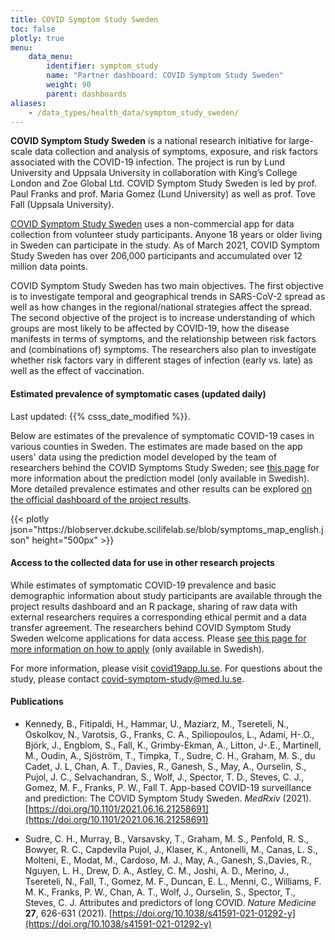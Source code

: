 ```yaml
---
title: COVID Symptom Study Sweden
toc: false
plotly: true
menu:
    data_menu:
        identifier: symptom_study
        name: "Partner dashboard: COVID Symptom Study Sweden"
        weight: 90
        parent: dashboards
aliases:
    - /data_types/health_data/symptom_study_sweden/
---
```


**COVID Symptom Study Sweden** is a national research initiative for large-scale data collection and analysis of symptoms, exposure, and risk factors associated with the COVID-19 infection. The project is run by Lund University and Uppsala University in collaboration with King’s College London and Zoe Global Ltd. COVID Symptom Study Sweden is led by prof. Paul Franks and prof. Maria Gomez (Lund University) as well as prof. Tove Fall (Uppsala University).

[COVID Symptom Study Sweden](https://www.covid19app.lu.se/) uses a non-commercial app for data collection from volunteer study participants. Anyone 18 years or older living in Sweden can participate in the study. As of March 2021, COVID Symptom Study Sweden has over 206,000 participants and accumulated over 12 million data points.

COVID Symptom Study Sweden has two main objectives. The first objective is to investigate temporal and geographical trends in SARS-CoV-2 spread as well as how changes in the regional/national strategies affect the spread. The second objective of the project is to increase understanding of which groups are most likely to be affected by COVID-19, how the disease manifests in terms of symptoms, and the relationship between risk factors and (combinations of) symptoms. The researchers also plan to investigate whether risk factors vary in different stages of infection (early vs. late) as well as the effect of vaccination.

#### Estimated prevalence of symptomatic cases (updated daily)

<div class="alert alert-info">Last updated: {{% csss_date_modified %}}.</div>

Below are estimates of the prevalence of symptomatic COVID-19 cases in various counties in Sweden. The estimates are made based on the app users' data using the prediction model developed by the team of researchers behind the COVID Symptoms Study Sweden; see [this page](https://www.covid19app.lu.se/artikel/uppdatering-av-prediktionsmodell-0) for more information about the prediction model (only available in Swedish). More detailed prevalence estimates and other results can be explored [on the official dashboard of the project results](https://csss-resultat.shinyapps.io/csss_dashboard/).

<div class="plot_wrapper mb-3">
  <div class="table-responsive">{{< plotly json="https://blobserver.dckube.scilifelab.se/blob/symptoms_map_english.json" height="500px" >}}</div>
</div>

#### Access to the collected data for use in other research projects

While estimates of symptomatic COVID-19 prevalence and basic demographic information about study participants are available through the project results dashboard and an R package, sharing of raw data with external researchers requires a corresponding ethical permit and a data transfer agreement. The researchers behind COVID Symptom Study Sweden welcome applications for data access. Please [see this page for more information on how to apply](https://www.covid19app.lu.se/forskare) (only available in Swedish).

For more information, please visit [covid19app.lu.se](https://www.covid19app.lu.se/).
For questions about the study, please contact [covid-symptom-study@med.lu.se](mailto:covid-symptom-study@med.lu.se).

#### Publications

* Kennedy, B., Fitipaldi, H., Hammar, U., Maziarz, M., Tsereteli, N., Oskolkov, N., Varotsis, G., Franks, C. A., Spiliopoulos, L., Adami, H-.O., Björk, J., Engblom, S., Fall, K., Grimby-Ekman, A., Litton, J-.E., Martinell, M., Oudin, A., Sjöström, T., Timpka, T., Sudre, C. H., Graham, M. S., du Cadet, J. L, Chan, A. T., Davies, R., Ganesh, S., May, A., Ourselin, S., Pujol, J. C., Selvachandran, S., Wolf, J., Spector, T. D., Steves, C. J., Gomez, M. F., Franks, P. W., Fall T. App-based COVID-19 surveillance and prediction: The COVID Symptom Study Sweden. *MedRxiv* (2021). [https://doi.org/10.1101/2021.06.16.21258691](https://doi.org/10.1101/2021.06.16.21258691)

* Sudre, C. H., Murray, B., Varsavsky, T., Graham, M. S., Penfold, R. S., Bowyer, R. C., Capdevila Pujol, J., Klaser, K., Antonelli, M., Canas, L. S., Molteni, E., Modat, M., Cardoso, M. J., May, A., Ganesh, S.,Davies, R., Nguyen, L. H., Drew, D. A., Astley, C. M., Joshi, A. D., Merino, J., Tsereteli, N., Fall, T., Gomez, M. F., Duncan, E. L., Menni, C., Williams, F. M. K., Franks, P. W., Chan, A. T., Wolf, J., Ourselin, S., Spector, T., Steves, C. J. Attributes and predictors of long COVID. *Nature Medicine* **27**, 626-631 (2021). [https://doi.org/10.1038/s41591-021-01292-y](https://doi.org/10.1038/s41591-021-01292-y)
